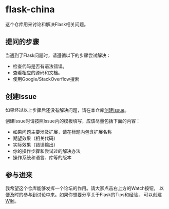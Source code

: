 # flask-china
这个仓库用来讨论和解决Flask相关问题。

## 提问的步骤

当遇到了Flask问题时，请遵循以下的步骤尝试解决：
* 检查代码是否有语法错误。
* 查看相应的源码和文档。
* 使用Google/StackOverflow搜索

## 创建Issue

如果经过以上步骤后还没有解决问题，请在本仓库[创建Issue](https://github.com/greyli/flask-china/issues/new)。

创建Issue时请按照Issue内的模板填写，应该尽量包括下面的内容：

* 如果问题主要涉及扩展，请在标题内包含扩展名称
* 期望效果（相关代码）
* 实际效果（错误输出）
* 你的操作步骤和尝试过的解决办法
* 操作系统和语言、库等的版本

## 参与进来

我希望这个仓库能够发挥一个论坛的作用。请大家点击右上方的Watch按钮，
以便及时的参与到讨论中来。如果你想要分享关于Flask的Tips和经验，
可以创建[Wiki](https://github.com/greyli/flask-china/wiki)。

